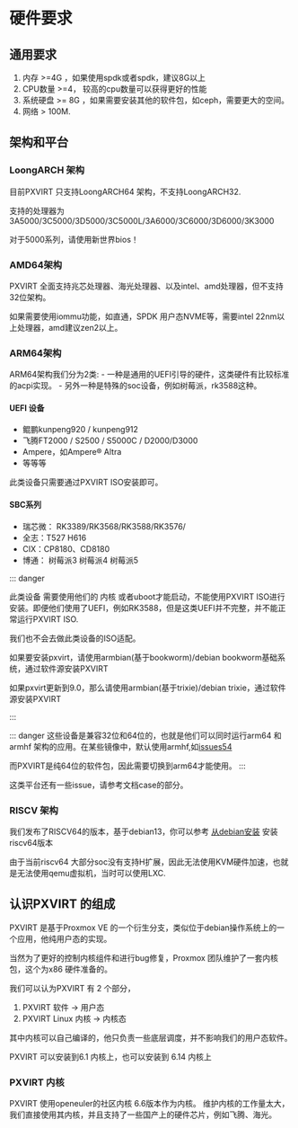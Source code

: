 # 硬件要求


## 通用要求

1. 内存 >=4G ，如果使用spdk或者spdk，建议8G以上
2. CPU数量 >=4， 较高的cpu数量可以获得更好的性能
3. 系统硬盘 >= 8G ，如果需要安装其他的软件包，如ceph，需要更大的空间。
4. 网络 > 100M.

## 架构和平台

### LoongARCH 架构

目前PXVIRT 只支持LoongARCH64 架构，不支持LoongARCH32.

支持的处理器为3A5000/3C5000/3D5000/3C5000L/3A6000/3C6000/3D6000/3K3000

对于5000系列，请使用新世界bios！

### AMD64架构

PXVIRT 全面支持兆芯处理器、海光处理器、以及intel、amd处理器，但不支持32位架构。

如果需要使用iommu功能，如直通，SPDK 用户态NVME等，需要intel 22nm以上处理器，amd建议zen2以上。


### ARM64架构

ARM64架构我们分为2类:
    - 一种是通用的UEFI引导的硬件，这类硬件有比较标准的acpi实现。
    - 另外一种是特殊的soc设备，例如树莓派，rk3588这种。

#### UEFI 设备

- 鲲鹏kunpeng920 / kunpeng912
- 飞腾FT2000 / S2500 / S5000C / D2000/D3000
- Ampere，如Ampere® Altra
- 等等等

此类设备只需要通过PXVIRT ISO安装即可。

#### SBC系列

-  瑞芯微： RK3389/RK3568/RK3588/RK3576/
-  全志：T527 H616
-  CIX：CP8180、CD8180
-  博通： 树莓派3 树莓派4 树莓派5

::: danger

此类设备 需要使用他们的 内核 或者uboot才能启动，不能使用PXVIRT ISO进行安装。即便他们使用了UEFI，例如RK3588，但是这类UEFI并不完整，并不能正常运行PXVIRT ISO.

我们也不会去做此类设备的ISO适配。

如果要安装pxvirt，请使用armbian(基于bookworm)/debian bookworm基础系统，通过软件源安装PXVIRT

如果pxvirt更新到9.0，那么请使用armbian(基于trixie)/debian trixie，通过软件源安装PXVIRT

:::

::: danger
这些设备是兼容32位和64位的，也就是他们可以同时运行arm64 和 armhf 架构的应用。在某些镜像中，默认使用armhf,如[issues54](https://github.com/jiangcuo/Proxmox-Arm64/issues/54)

而PXVIRT是纯64位的软件包，因此需要切换到arm64才能使用。
:::


这类平台还有一些issue，请参考文档case的部分。


### RISCV 架构

我们发布了RISCV64的版本，基于debian13，你可以参考 [从debian安装](./installfromdebian.md) 安装riscv64版本

由于当前riscv64 大部分soc没有支持H扩展，因此无法使用KVM硬件加速，也就是无法使用qemu虚拟机，当时可以使用LXC.


##  认识PXVIRT 的组成

PXVIRT 是基于Proxmox VE 的一个衍生分支，类似位于debian操作系统上的一个应用，他纯用户态的实现。

当然为了更好的控制内核组件和进行bug修复，Proxmox 团队维护了一套内核包，这个为x86 硬件准备的。

我们可以认为PXVIRT 有 2 个部分，

1. PXVIRT 软件 -> 用户态
2. PXVIRT Linux 内核 -> 内核态

其中内核可以自己编译的，他只负责一些底层调度，并不影响我们的用户态软件。

PXVIRT 可以安装到6.1 内核上，也可以安装到 6.14 内核上

### PXVIRT 内核

PXVIRT 使用openeuler的社区内核 6.6版本作为内核。 维护内核的工作量太大，我们直接使用其内核，并且支持了一些国产上的硬件芯片，例如飞腾、海光。
